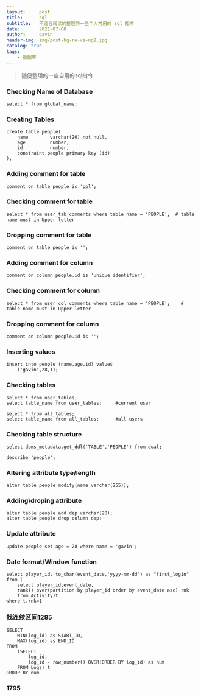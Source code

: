 ```yaml
---
layout:     post
title:      sql
subtitle:   不适合阅读的整理的一些个人常用的 sql 指令
date:       2021-07-08
author:     gavin
header-img: img/post-bg-re-vs-ng2.jpg
catalog: true
tags:
    - 数据库
---
```


>随便整理的一些自用的sql指令

### Checking Name of Database
```
select * from global_name;
```

### Creating Tables

```
create table people(
    name        varchar(20) not null,
    age         number,
    id          number,
    constraint people primary key (id)
);
```

### Adding comment for table
```
comment on table people is 'ppl';
```

### Checking comment for table
```
select * from user_tab_comments where table_name = 'PEOPLE';  # table name must in Upper letter
```

### Dropping comment for table
```
comment on table people is '';
```

### Adding comment for column
```
comment on column people.id is 'unique identifier';
```

### Checking comment for column
```
select * from user_col_comments where table_name = 'PEOPLE';    # table name must in Upper letter
```

### Dropping comment for column
```
comment on column people.id is '';
```

### Inserting values

```
insert into people (name,age,id) values
    ('gavin',28,1);
```

### Checking tables

```
select * from user_tables;
select table_name from user_tables;     #current user

select * from all_tables;
select table_name from all_tables;      #all users
```

### Checking table structure
```
select dbms_metadata.get_ddl('TABLE','PEOPLE') from dual;

describe 'people';
```

### Altering attribute type/length
```
alter table people modify(name varchar(255));
```

### Adding\droping attribute
```
alter table people add dep varchar(20);
alter table people drop column dep;
```

### Update attribute
```
update people set age = 28 where name = 'gavin';
```


### Date format/Window function
```
select player_id, to_char(event_date,'yyyy-mm-dd') as "first_login"
from (
    select player_id,event_date,
    rank() over(partition by player_id order by event_date asc) rnk
    from Activity)t
where t.rnk=1
```




### 找连续区间1285

```
SELECT
    MIN(log_id) as START_ID,
    MAX(log_id) as END_ID
FROM
    (SELECT
        log_id, 
        log_id - row_number() OVER(ORDER BY log_id) as num
    FROM Logs) t
GROUP BY num
```


### 1795

